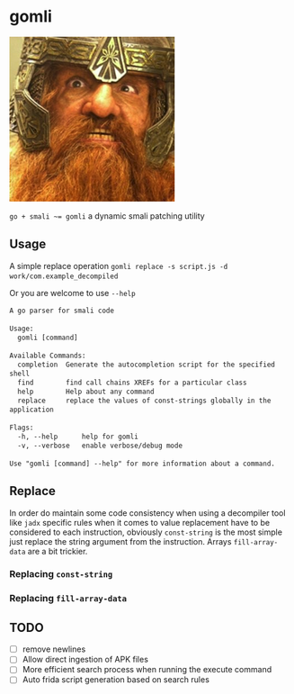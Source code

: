 # gomli

![gomli](assets/gomli.png)

`go + smali ~= gomli` a dynamic smali patching utility

## Usage

A simple replace operation `gomli replace -s script.js -d work/com.example_decompiled`

Or you are welcome to use `--help`

```
A go parser for smali code

Usage:
  gomli [command]

Available Commands:
  completion  Generate the autocompletion script for the specified shell
  find        find call chains XREFs for a particular class
  help        Help about any command
  replace     replace the values of const-strings globally in the application

Flags:
  -h, --help      help for gomli
  -v, --verbose   enable verbose/debug mode

Use "gomli [command] --help" for more information about a command.
```


## Replace

In order do maintain some code consistency when using a decompiler tool like `jadx` specific rules when it comes to value replacement have to be considered to each instruction, obviously `const-string` is the most simple just replace the string argument from the instruction. Arrays `fill-array-data` are a bit trickier.

### Replacing `const-string`

### Replacing `fill-array-data`

## TODO

- [ ] remove newlines
- [ ] Allow direct ingestion of APK files
- [ ] More efficient search process when running the execute command
- [ ] Auto frida script generation based on search rules
